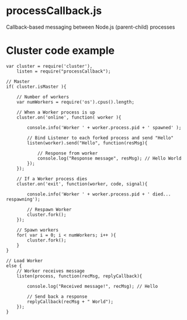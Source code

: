 processCallback.js
==================

Callback-based messaging between Node.js (parent-child) processes



# Cluster code example

	var cluster = require('cluster'),
		listen = require("processCallback");

	// Master
	if( cluster.isMaster ){

		// Number of workers
		var numWorkers = require('os').cpus().length;

		// When a Worker process is up
		cluster.on('online', function( worker ){

			console.info('Worker ' + worker.process.pid + ' spawned' );

			// Bind Listener to each forked process and send "Hello"
			listen(worker).send("Hello", function(resMsg){

				// Response from worker
				console.log("Response message", resMsg); // Hello World
			});
		});

		// If a Worker process dies
		cluster.on('exit', function(worker, code, signal){

			console.info('Worker ' + worker.process.pid + ' died... respawning');

			// Respawn Worker
			cluster.fork();
		});

		// Spawn workers
		for( var i = 0; i < numWorkers; i++ ){
			cluster.fork();
		}
	}

	// Load Worker
	else {
		// Worker receives message
		listen(process, function(recMsg, replyCallback){
			
			console.log("Received message!", recMsg); // Hello

			// Send back a response
			replyCallback(recMsg + " World");
		});
	}
